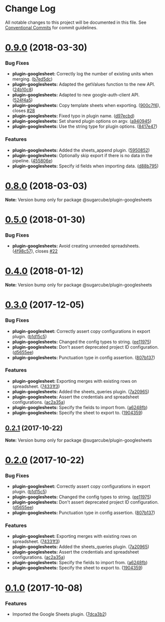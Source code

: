 # Change Log

All notable changes to this project will be documented in this file.
See [Conventional Commits](https://conventionalcommits.org) for commit guidelines.

<a name="0.9.0"></a>
# [0.9.0](https://gitlab.com/sugarcube/sugarcube/compare/v0.8.0...v0.9.0) (2018-03-30)


### Bug Fixes

* **plugin-googlesheet:** Correctly log the number of existing units when merging. ([b7ed5dc](https://gitlab.com/sugarcube/sugarcube/commit/b7ed5dc))
* **plugin-googlesheets:** Adapted the getValues function to the new API. ([24b10c8](https://gitlab.com/sugarcube/sugarcube/commit/24b10c8))
* **plugin-googlesheets:** Adapted to new google-auth-client API. ([524f4a5](https://gitlab.com/sugarcube/sugarcube/commit/524f4a5))
* **plugin-googlesheets:** Copy template sheets when exporting. ([900c7f6](https://gitlab.com/sugarcube/sugarcube/commit/900c7f6)), closes [#28](https://gitlab.com/sugarcube/sugarcube/issues/28)
* **plugin-googlesheets:** Fixed typo in plugin name. ([d97ecbd](https://gitlab.com/sugarcube/sugarcube/commit/d97ecbd))
* **plugin-googlesheets:** Set shared plugin options on argv. ([a940945](https://gitlab.com/sugarcube/sugarcube/commit/a940945))
* **plugin-googlesheets:** Use the string type for plugin options. ([8417e47](https://gitlab.com/sugarcube/sugarcube/commit/8417e47))


### Features

* **plugin-googlesheets:** Added the sheets_append plugin. ([5950852](https://gitlab.com/sugarcube/sugarcube/commit/5950852))
* **plugin-googlesheets:** Optionally skip export if there is no data in the pipeline. ([455806e](https://gitlab.com/sugarcube/sugarcube/commit/455806e))
* **plugin-googlesheets:** Specify id fields when importing data. ([d88b795](https://gitlab.com/sugarcube/sugarcube/commit/d88b795))




<a name="0.8.0"></a>
# [0.8.0](https://gitlab.com/sugarcube/sugarcube/compare/v0.7.0...v0.8.0) (2018-03-03)




**Note:** Version bump only for package @sugarcube/plugin-googlesheets

<a name="0.5.0"></a>
# [0.5.0](https://gitlab.com/sugarcube/sugarcube/compare/v0.4.0...v0.5.0) (2018-01-30)


### Bug Fixes

* **plugin-googlesheets:** Avoid creating unneeded spreadsheets. ([4f98c57](https://gitlab.com/sugarcube/sugarcube/commit/4f98c57)), closes [#22](https://gitlab.com/sugarcube/sugarcube/issues/22)




<a name="0.4.0"></a>
# [0.4.0](https://gitlab.com/sugarcube/sugarcube/compare/v0.3.0...v0.4.0) (2018-01-12)




**Note:** Version bump only for package @sugarcube/plugin-googlesheets

<a name="0.3.0"></a>
# [0.3.0](https://gitlab.com/sugarcube/sugarcube/compare/v0.1.0...v0.3.0) (2017-12-05)


### Bug Fixes

* **plugin-googlesheet:** Correctly assert copy configurations in export plugin. ([b1d15c5](https://gitlab.com/sugarcube/sugarcube/commit/b1d15c5))
* **plugin-googlesheets:** Changed the config types to string. ([ee11975](https://gitlab.com/sugarcube/sugarcube/commit/ee11975))
* **plugin-googlesheets:** Don't assert deprecated project ID configuration. ([d5655ee](https://gitlab.com/sugarcube/sugarcube/commit/d5655ee))
* **plugin-googlesheets:** Punctuation type in config assertion. ([807b137](https://gitlab.com/sugarcube/sugarcube/commit/807b137))


### Features

* **plugin-googlesheet:** Exporting merges with existing rows on spreadsheet. ([74331f3](https://gitlab.com/sugarcube/sugarcube/commit/74331f3))
* **plugin-googlesheets:** Added the sheets_queries plugin. ([7a20965](https://gitlab.com/sugarcube/sugarcube/commit/7a20965))
* **plugin-googlesheets:** Assert the credentials and spreadsheet configurations. ([ac2a35a](https://gitlab.com/sugarcube/sugarcube/commit/ac2a35a))
* **plugin-googlesheets:** Specify the fields to import from. ([a6248fb](https://gitlab.com/sugarcube/sugarcube/commit/a6248fb))
* **plugin-googlesheets:** Specify the sheet to export to. ([1904359](https://gitlab.com/sugarcube/sugarcube/commit/1904359))




<a name="0.2.1"></a>
## [0.2.1](https://gitlab.com/sugarcube/sugarcube/compare/v0.2.0...v0.2.1) (2017-10-22)




**Note:** Version bump only for package @sugarcube/plugin-googlesheets

<a name="0.2.0"></a>
# [0.2.0](https://gitlab.com/sugarcube/sugarcube/compare/v0.1.0...v0.2.0) (2017-10-22)


### Bug Fixes

* **plugin-googlesheet:** Correctly assert copy configurations in export plugin. ([b1d15c5](https://gitlab.com/sugarcube/sugarcube/commit/b1d15c5))
* **plugin-googlesheets:** Changed the config types to string. ([ee11975](https://gitlab.com/sugarcube/sugarcube/commit/ee11975))
* **plugin-googlesheets:** Don't assert deprecated project ID configuration. ([d5655ee](https://gitlab.com/sugarcube/sugarcube/commit/d5655ee))
* **plugin-googlesheets:** Punctuation type in config assertion. ([807b137](https://gitlab.com/sugarcube/sugarcube/commit/807b137))


### Features

* **plugin-googlesheet:** Exporting merges with existing rows on spreadsheet. ([74331f3](https://gitlab.com/sugarcube/sugarcube/commit/74331f3))
* **plugin-googlesheets:** Added the sheets_queries plugin. ([7a20965](https://gitlab.com/sugarcube/sugarcube/commit/7a20965))
* **plugin-googlesheets:** Assert the credentials and spreadsheet configurations. ([ac2a35a](https://gitlab.com/sugarcube/sugarcube/commit/ac2a35a))
* **plugin-googlesheets:** Specify the fields to import from. ([a6248fb](https://gitlab.com/sugarcube/sugarcube/commit/a6248fb))
* **plugin-googlesheets:** Specify the sheet to export to. ([1904359](https://gitlab.com/sugarcube/sugarcube/commit/1904359))




<a name="0.1.0"></a>
# [0.1.0](https://gitlab.com/sugarcube/sugarcube/compare/v0.0.0...v0.1.0) (2017-10-08)


### Features

* Imported the Google Sheets plugin. ([7dca3b2](https://gitlab.com/sugarcube/sugarcube/commit/7dca3b2))
